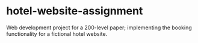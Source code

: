 # hotel-website-assignment

Web development project for a 200-level paper; implementing the booking functionality for a fictional hotel website.
